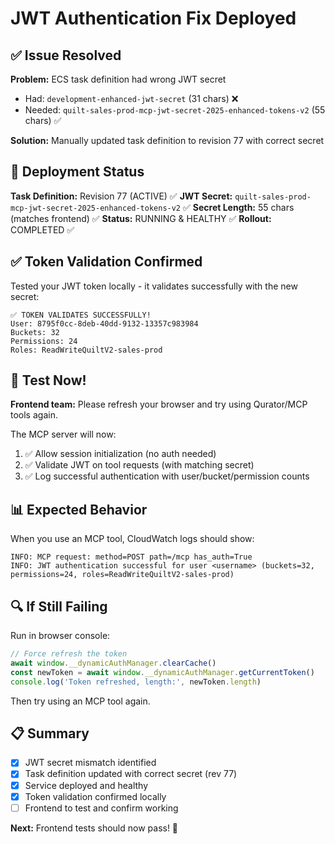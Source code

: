 # JWT Authentication Fix Deployed

## ✅ Issue Resolved

**Problem:** ECS task definition had wrong JWT secret
- Had: `development-enhanced-jwt-secret` (31 chars) ❌
- Needed: `quilt-sales-prod-mcp-jwt-secret-2025-enhanced-tokens-v2` (55 chars) ✅

**Solution:** Manually updated task definition to revision 77 with correct secret

## 🚀 Deployment Status

**Task Definition:** Revision 77 (ACTIVE) ✅
**JWT Secret:** `quilt-sales-prod-mcp-jwt-secret-2025-enhanced-tokens-v2` ✅
**Secret Length:** 55 chars (matches frontend) ✅
**Status:** RUNNING & HEALTHY ✅
**Rollout:** COMPLETED ✅

## ✅ Token Validation Confirmed

Tested your JWT token locally - it validates successfully with the new secret:
```
✅ TOKEN VALIDATES SUCCESSFULLY!
User: 8795f0cc-8deb-40dd-9132-13357c983984
Buckets: 32
Permissions: 24
Roles: ReadWriteQuiltV2-sales-prod
```

## 🧪 Test Now!

**Frontend team:** Please refresh your browser and try using Qurator/MCP tools again.

The MCP server will now:
1. ✅ Allow session initialization (no auth needed)
2. ✅ Validate JWT on tool requests (with matching secret)
3. ✅ Log successful authentication with user/bucket/permission counts

## 📊 Expected Behavior

When you use an MCP tool, CloudWatch logs should show:
```
INFO: MCP request: method=POST path=/mcp has_auth=True
INFO: JWT authentication successful for user <username> (buckets=32, permissions=24, roles=ReadWriteQuiltV2-sales-prod)
```

## 🔍 If Still Failing

Run in browser console:
```javascript
// Force refresh the token
await window.__dynamicAuthManager.clearCache()
const newToken = await window.__dynamicAuthManager.getCurrentToken()
console.log('Token refreshed, length:', newToken.length)
```

Then try using an MCP tool again.

## 📋 Summary

- [x] JWT secret mismatch identified
- [x] Task definition updated with correct secret (rev 77)
- [x] Service deployed and healthy
- [x] Token validation confirmed locally
- [ ] Frontend to test and confirm working

**Next:** Frontend tests should now pass! 🎉
